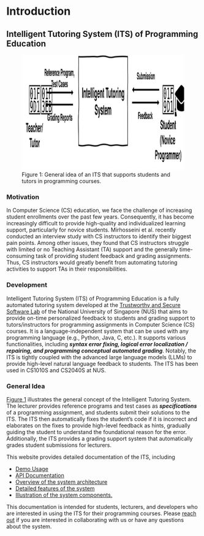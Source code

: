 # Introduction 

## Intelligent Tutoring System (ITS) of Programming Education
<figure id="fig:its-idea">
  <img src="icons/its.svg" width="600", height="300">
  <figcaption>Figure 1: General idea of an ITS that supports students and tutors in programming courses.</figcaption>
</figure>

### Motivation
In Computer Science (CS) education, we face the challenge of increasing student enrollments over the past few years. Consequently, it has become increasingly difficult to provide high-quality and individualized learning support, particularly for novice students. Mirhosseini et al. recently conducted an interview study with CS instructors to identify their biggest pain points. Among other issues, they found that CS instructors struggle with limited or no Teaching Assistant (TA) support and the generally time-consuming task of providing student feedback and grading assignments. Thus, CS instructors would greatly benefit from automating tutoring activities to support TAs in their responsibilities.
<!-- Despite prior research from automated program repair and synthesis demonstrating the potential of automated feedback and grading in programming courses, these systems are not yet widely adopted in CS education. The main reasons include their prototype nature, difficulty of use, and lack of evolution. Additionally, this line of work inevitably exposes too many details (i.e., direct fixes of errors) to students, which may hinder the learning process. Conversely, recent advancements in large language models have also revolutionized automated feedback systems in computer science education. These systems typically focus on prompting large language models (LLMs) for specific teaching scenarios, such as question-answering for lecture topics. However, they heavily rely on LLM output, which is known to be prone to hallucinations and is not always reliable. Such randomness in the generated feedback can lead to confusion and frustration among students. -->

### Development
Intelligent Tutoring System (ITS) of Programming Education is a fully automated tutoring system developed at the [Trustworthy and Secure Software Lab](https://nus-tss.github.io/) of the National University of Singapore (NUS) that aims to provide on-time personalized feedback to students and grading support to tutors/instructors for programming assignments in Computer Science (CS) courses. It is a language-independent system that can be used with any programming language (e.g., Python, Java, C, etc.). It supports various functionalities, including ***syntax error fixing, logical error localization / repairing, and programming conceptual automated grading***. Notably, the ITS is tightly coupled with the advanced large language models (LLMs) to provide high-level natural language feedback to students. The ITS has been used in CS1010S and CS2040S at NUS.


### General Idea
[Figure 1](#fig:its-idea) illustrates the general concept of the Intelligent Tutoring System. The lecturer provides reference programs and test cases as ***specifications*** of a programming assignment, and students submit their solutions to the ITS. The ITS then automatically fixes the student’s code if it is incorrect and elaborates on the fixes to provide high-level feedback as hints, gradually guiding the student to understand the foundational reason for the error. Additionally, the ITS provides a grading support system that automatically grades student submissions for lecturers.

This website provides detailed documentation of the ITS, including

- [Demo Usage](getting-started/usage.md)
- [API Documentation](getting-started/api.md)
- [Overview of the system architecture](documentation/overview.md)
- [Detailed features of the system](documentation/features.md)
- [Illustration of the system components.](documentation/components.md)

This documentation is intended for students, lecturers, and developers who are interested in using the ITS for their programming courses. Please [reach out](contact.md) if you are interested in collaborating with us or have any questions about the system.

<!-- In this work, we report our design principles and the architecture of an Intelligent Tutoring System (ITS) for programming education that synergizes the strengths of both approaches. The ITS first searches for precise bug-fixing patches with a hybrid program repair engine, and then ITS invokes LLM to use those patches as guidance to pinpoint students' conceptual misunderstandings and provide more reliable feedback. The key is to bridge the gap between accurate low-level fixing by program analysis and knowledgeable high-level explanations by LLMs.  -->



<!-- The high-level idea of the Intelligent Tutoring System is to introduce an automated technique to provide feedback and grading suggestions for programming assignments. As shown in the above figure, for a given programming assignment, the tutor would provide a reference solution and some test cases, while the student would submit a solution and receive feedback. The feedback should go beyond the simple execution of test cases and tell the student where and how to fix the submission. More sophisticated and gradual ways of feedback could also be introduced. -->